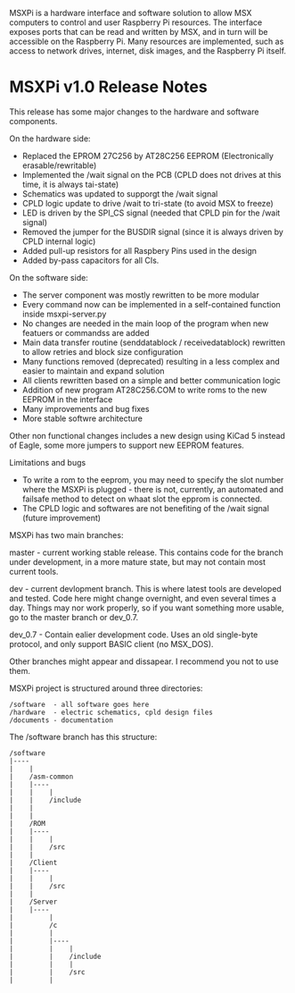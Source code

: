 
MSXPi is a hardware interface and software solution to allow MSX computers to control and user Raspberry Pi resources.
The interface exposes ports that can be read and written by MSX, and in turn will be accessible on the Raspberry Pi.
Many resources are implemented, such as access to network drives, internet, disk images, and the Raspberry Pi itself.

MSXPi v1.0 Release Notes
========================
This release has some major changes to the hardware and software components.

On the hardware side:

- Replaced the EPROM 27C256 by AT28C256 EEPROM (Electronically erasable/rewritable)
- Implemented the /wait signal on the PCB (CPLD does not drives at this time, it is always tai-state)
- Schematics was updated to supporgt the /wait signal
- CPLD logic update to drive /wait to tri-state (to avoid MSX to freeze)
- LED is driven by the SPI_CS signal (needed that CPLD pin for the /wait signal)
- Removed the jumper for the BUSDIR signal (since it is always driven by CPLD internal logic)
- Added pull-up resistors for all Raspbery Pins used in the design
- Added by-pass capacitors for all CIs.

On the software side:

- The server component was mostly rewritten to be more modular
- Every command now can be implemented in a self-contained function inside msxpi-server.py
- No changes are needed in the main loop of the program when new featuers or commandss are added
- Main data transfer routine (senddatablock / receivedatablock) rewritten to allow retries and block size configuration
- Many functions removed (deprecated) resulting in a less complex and easier to maintain and expand solution
- All clients rewritten based on a simple and better communication logic
- Addition of new program AT28C256.COM to write roms to the new EEPROM in the interface
- Many improvements and bug fixes
- More stable softwre architecture


Other non functional changes includes a new design using KiCad 5 instead of Eagle, some more jumpers to support new EEPROM features.

Limitations and bugs
- To write a rom to the eeprom, you may need to specify the slot number where the MSXPi is plugged - there is not, currently, an automated and failsafe method to detect on whaat slot the epprom is connected.
- The CPLD logic and softwares are not benefiting of the /wait signal (future improvement)


MSXPi has two main branches:

master - current working stable release. This contains code for the branch under development, in a more mature state, but may not contain most current tools. 

dev - current devlopment branch. This is where latest tools are developed and tested. Code here might change overnight, and even several times a day. Things may nor work properly, so if you want something more usable, go to the master branch or dev_0.7. 

dev_0.7 - Contain ealier development code. Uses an old single-byte protocol, and only support BASIC client (no MSX_DOS).

Other branches might appear and dissapear. I recommend you not to use them.


MSXPi project is structured around three directories:

    /software  - all software goes here
    /hardware  - electric schematics, cpld design files
    /documents - documentation

The /software branch has this structure:


    /software 
    |---- 
    |    | 
    |    /asm-common
    |    |----
    |    |    |
    |    |    /include
    |    |    
    |    |
    |    /ROM
    |    |----
    |    |    |
    |    |    /src
    |    |
    |    /Client
    |    |----
    |    |    |
    |    |    /src
    |    |
    |    /Server
    |    |----
    |         |
    |         /c
    |         |
    |         |----
    |         |    |
    |         |    /include
    |         |    |
    |         |    /src
    |         |


